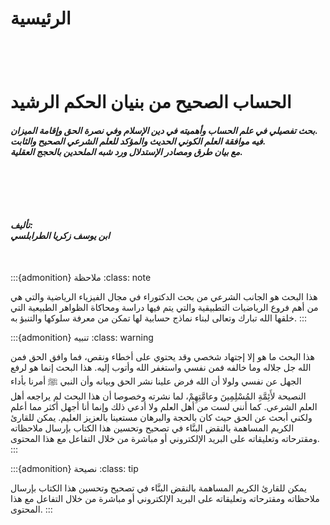 # الرئيسية

<div style="margin-top: 100px;"></div>

<div class="center">

<h1>
الحساب الصحيح من بنيان الحكم الرشيد
</h1>

<h5>
بحث تفصيلي في علم الحساب وأهميته في دين الإسلام وفي نصرة الحق وإقامة الميزان.<br>
فيه موافقة العلم الكوني الحديث والمؤكد للعلم الشرعي الصحيح والثابت.<br>
مع بيان طرق ومصادر الإستدلال ورد شبه الملحدين بالحجج العقلية.
</h5>

<div style="margin-top: 100px;"></div>

<h5>
تأليف:
<br>
ابن يوسف زكريا الطرابلسي
</h4>

</div>

<div style="margin-top: 50px;"></div>

:::{admonition} ملاحظة
:class: note

هذا البحث هو الجانب الشرعي من بحث الدكتوراء في مجال الفيزياء الرياضية والتي هي من أهم فروع الرياضيات التطبيقية والتي يتم فيها دراسة ومحاكاة الظواهر الطبيعية التي خلقها الله تبارك وتعالى لبناء نماذج حسابية لها تمكن من معرفة سلوكها والتنبؤ به.
:::

:::{admonition} تنبيه
:class: warning

هذا البحث ما هو إلا إجتهاد شخصي وقد يحتوي على أخطاء ونقص، فما وافق الحق
فمن الله جل جلاله وما خالفه فمن نفسي واستغفر الله وأتوب إليه. هذا البحث
إنما هو لرفع الجهل عن نفسي ولولا أن الله فرض علينا نشر الحق وبيانه وأن
النبي ﷺ أمرنا بأداء النصيحة لأَئِمَّةِ المُسْلِمِينَ وعامَّتِهِمْ، لما نشرته وخصوصا أن
هذا البحث لم يراجعه أهل العلم الشرعي. كما أنني لست من أهل العلم ولا أدعي ذلك
وإنما أنا أجهل أكثر مما أعلم ولكني أبحث عن الحق حيث كان بالحجة والبرهان مستعينا بالعزيز العليم.
يمكن للقارئ الكريم المساهمة بالنقض البنَّاء في تصحيح وتحسين هذا الكتاب
بإرسال ملاحظاته ومقترحاته وتعليقاته على البريد الإلكتروني أو مباشرة من خلال التفاعل مع هذا المحتوى.
:::

:::{admonition} نصيحة
:class: tip

يمكن للقارئ الكريم المساهمة بالنقض البنَّاء في تصحيح وتحسين هذا الكتاب
بإرسال ملاحظاته ومقترحاته وتعليقاته على البريد الإلكتروني أو مباشرة من خلال التفاعل مع هذا المحتوى.
:::

<div style="margin-top: 50px;"></div>

```{tableofcontents}
```
